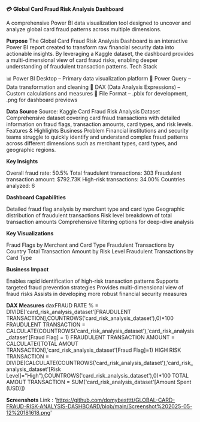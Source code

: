 **💳 Global Card Fraud Risk Analysis Dashboard**

A comprehensive Power BI data visualization tool designed to uncover and analyze global card fraud patterns across multiple dimensions.

**Purpose**
The Global Card Fraud Risk Analysis Dashboard is an interactive Power BI report created to transform raw financial security data into actionable insights. By leveraging a Kaggle dataset, the dashboard provides a multi-dimensional view of card fraud risks, enabling deeper understanding of fraudulent transaction patterns.
Tech Stack

📊 Power BI Desktop – Primary data visualization platform
📂 Power Query – Data transformation and cleaning
🧠 DAX (Data Analysis Expressions) – Custom calculations and measures
📁 File Format – .pbix for development, .png for dashboard previews

**Data Source**
Source: Kaggle Card Fraud Risk Analysis Dataset
Comprehensive dataset covering card fraud transactions with detailed information on fraud flags, transaction amounts, card types, and risk levels.
Features & Highlights
Business Problem
Financial institutions and security teams struggle to quickly identify and understand complex fraud patterns across different dimensions such as merchant types, card types, and geographic regions.

**Key Insights**

Overall fraud rate: 50.5%
Total fraudulent transactions: 303
Fraudulent transaction amount: $792.73K
High-risk transactions: 34.00%
Countries analyzed: 6

**Dashboard Capabilities**

Detailed fraud flag analysis by merchant type and card type
Geographic distribution of fraudulent transactions
Risk level breakdown of total transaction amounts
Comprehensive filtering options for deep-dive analysis

**Key Visualizations**

Fraud Flags by Merchant and Card Type
Fraudulent Transactions by Country
Total Transaction Amount by Risk Level
Fraudulent Transactions by Card Type

**Business Impact**

Enables rapid identification of high-risk transaction patterns
Supports targeted fraud prevention strategies
Provides multi-dimensional view of fraud risks
Assists in developing more robust financial security measures

**DAX Measures**
daxFRAUD RATE % = DIVIDE('card_risk_analysis_dataset'[FRAUDULENT TRANSACTION],COUNTROWS('card_risk_analysis_dataset'),0)*100
FRAUDULENT TRANSACTION = CALCULATE(COUNTROWS('card_risk_analysis_dataset'),'card_risk_analysis_dataset'[Fraud Flag] = 1)
FRAUDULENT TRANSACTION AMOUNT = CALCULATE([TOTAL AMOUT TRANSACTION],'card_risk_analysis_dataset'[Fraud Flag]=1)
HIGH RISK TRANSACTION = DIVIDE(CALCULATE(COUNTROWS('card_risk_analysis_dataset'),'card_risk_analysis_dataset'[Risk Level]="High"),COUNTROWS('card_risk_analysis_dataset'),0)*100
TOTAL AMOUT TRANSACTION = SUM('card_risk_analysis_dataset'[Amount Spent (USD)])

**Screenshots**
Link : 'https://github.com/domybestttt/GLOBAL-CARD-FRAUD-RISK-ANALYSIS-DASHBOARD/blob/main/Screenshot%202025-05-12%20181618.png'
